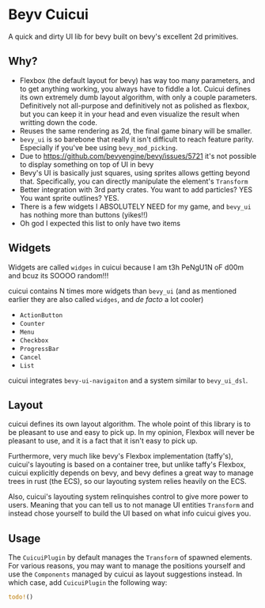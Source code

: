 # Beyv Cuicui

A quick and dirty UI lib for bevy built on bevy's excellent 2d primitives.

## Why?

- Flexbox (the default layout for bevy) has way too many parameters, and to
  get anything working, you always have to fiddle a lot. Cuicui defines its
  own extremely dumb layout algorithm, with only a couple parameters.
  Definitively not all-purpose and definitively not as polished as flexbox,
  but you can keep it in your head and even visualize the result when writting
  down the code.
- Reuses the same rendering as 2d, the final game binary will be smaller.
- `bevy_ui` is so barebone that really it isn't difficult to reach feature
  parity. Especially if you've bee using `bevy_mod_picking`.
- Due to https://github.com/bevyengine/bevy/issues/5721 it's not possible
  to display something on top of UI in bevy
- Bevy's UI is basically just squares, using sprites allows getting
  beyond that. Specifically, you can directly manipulate the element's
  `Transform`
- Better integration with 3rd party crates. You want to add particles? YES
  You want sprite outlines? YES.
- There is a few widgets I ABSOLUTELY NEED for my game, and `bevy_ui` has
  nothing more than buttons (yikes!!)
- Oh god I expected this list to only have two items

## Widgets

Widgets are called `widges` in cuicui because I am t3h PeNgU1N oF d00m and bcuz
its SOOOO random!!!

cuicui contains N times more widgets than `bevy_ui` (and as mentioned earlier
they are also called `widges`, and _de facto_ a lot cooler)

- `ActionButton`
- `Counter`
- `Menu`
- `Checkbox`
- `ProgressBar`
- `Cancel`
- `List`

cuicui integrates `bevy-ui-navigaiton` and a system similar to `bevy_ui_dsl`.

## Layout

cuicui defines its own layout algorithm.
The whole point of this library is to be pleasant to use and easy to pick up.
In my opinion, Flexbox will never be pleasant to use,
and it is a fact that it isn't easy to pick up.

Furthermore, very much like bevy's Flexbox implementation (taffy's),
cuicui's layouting is based on a container tree,
but unlike taffy's Flexbox, cuicui explicitly depends on bevy,
and bevy defines a great way to manage trees in rust (the ECS),
so our layouting system relies heavily on the ECS.

Also, cuicui's layouting system relinquishes control to give more power to users.
Meaning that you can tell us to not manage UI entities `Transform` and instead
chose yourself to build the UI based on what info cuicui gives you.

## Usage

The `CuicuiPlugin` by default manages the `Transform` of spawned elements.
For various reasons, you may want to manage the positions yourself and use
the `Components` managed by cuicui as layout suggestions instead.
In which case, add `CuicuiPlugin` the following way:

```rust
todo!()
```